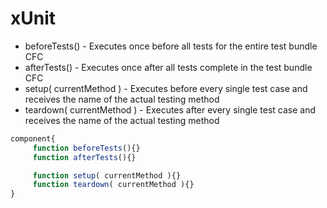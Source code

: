 # xUnit

* beforeTests() - Executes once before all tests for the entire test bundle CFC
* afterTests() - Executes once after all tests complete in the test bundle CFC
* setup( currentMethod ) - Executes before every single test case and receives the name of the actual testing method
* teardown( currentMethod ) - Executes after every single test case and receives the name of the actual testing method

```javascript
component{
     function beforeTests(){}
     function afterTests(){}

     function setup( currentMethod ){}
     function teardown( currentMethod ){}
}
```

